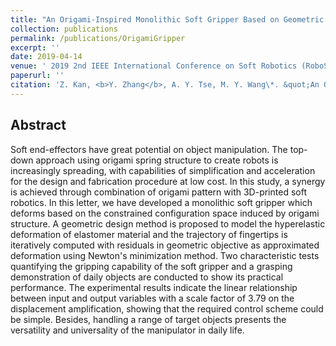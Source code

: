 ```yaml
---
title: "An Origami-Inspired Monolithic Soft Gripper Based on Geometric Design Method"
collection: publications
permalink: /publications/OrigamiGripper
excerpt: ''
date: 2019-04-14
venue: ' 2019 2nd IEEE International Conference on Soft Robotics (RoboSoft)'
paperurl: ''
citation: 'Z. Kan, <b>Y. Zhang</b>, A. Y. Tse, M. Y. Wang\*. &quot;An Origami-Inspired Monolithic Soft Gripper Based on Geometric Design Method&quot;. In 2019 2nd IEEE International Conference on Soft Robotics (RoboSoft) 2019 Apr 14 (pp. 470-476). IEEE.'
---
```





## Abstract
Soft end-effectors have great potential on object manipulation. The top-down approach using origami spring structure to create robots is increasingly spreading, with capabilities of simplification and acceleration for the design and fabrication procedure at low cost. In this study, a synergy is achieved through combination of origami pattern with 3D-printed soft robotics. In this letter, we have developed a monolithic soft gripper which deforms based on the constrained configuration space induced by origami structure. A geometric design method is proposed to model the hyperelastic deformation of elastomer material and the trajectory of fingertips is iteratively computed with residuals in geometric objective as approximated deformation using Newton's minimization method. Two characteristic tests quantifying the gripping capability of the soft gripper and a grasping demonstration of daily objects are conducted to show its practical performance. The experimental results indicate the linear relationship between input and output variables with a scale factor of 3.79 on the displacement amplification, showing that the required control scheme could be simple. Besides, handling a range of target objects presents the versatility and universality of the manipulator in daily life.